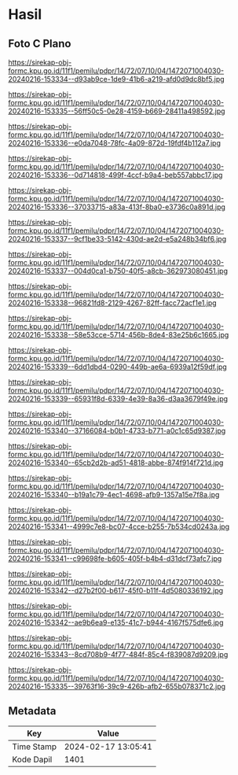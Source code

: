 # Hasil

## Foto C Plano

https://sirekap-obj-formc.kpu.go.id/11f1/pemilu/pdpr/14/72/07/10/04/1472071004030-20240216-153334--d93ab9ce-1de9-41b6-a219-afd0d9dc8bf5.jpg

https://sirekap-obj-formc.kpu.go.id/11f1/pemilu/pdpr/14/72/07/10/04/1472071004030-20240216-153335--56ff50c5-0e28-4159-b669-28411a498592.jpg

https://sirekap-obj-formc.kpu.go.id/11f1/pemilu/pdpr/14/72/07/10/04/1472071004030-20240216-153336--e0da7048-78fc-4a09-872d-19fdf4b112a7.jpg

https://sirekap-obj-formc.kpu.go.id/11f1/pemilu/pdpr/14/72/07/10/04/1472071004030-20240216-153336--0d714818-499f-4ccf-b9a4-beb557abbc17.jpg

https://sirekap-obj-formc.kpu.go.id/11f1/pemilu/pdpr/14/72/07/10/04/1472071004030-20240216-153336--37033715-a83a-413f-8ba0-e3736c0a891d.jpg

https://sirekap-obj-formc.kpu.go.id/11f1/pemilu/pdpr/14/72/07/10/04/1472071004030-20240216-153337--9cf1be33-5142-430d-ae2d-e5a248b34bf6.jpg

https://sirekap-obj-formc.kpu.go.id/11f1/pemilu/pdpr/14/72/07/10/04/1472071004030-20240216-153337--004d0ca1-b750-40f5-a8cb-362973080451.jpg

https://sirekap-obj-formc.kpu.go.id/11f1/pemilu/pdpr/14/72/07/10/04/1472071004030-20240216-153338--96821fd8-2129-4267-82ff-facc72acf1e1.jpg

https://sirekap-obj-formc.kpu.go.id/11f1/pemilu/pdpr/14/72/07/10/04/1472071004030-20240216-153338--58e53cce-5714-456b-8de4-83e25b6c1665.jpg

https://sirekap-obj-formc.kpu.go.id/11f1/pemilu/pdpr/14/72/07/10/04/1472071004030-20240216-153339--6dd1dbd4-0290-449b-ae6a-6939a12f59df.jpg

https://sirekap-obj-formc.kpu.go.id/11f1/pemilu/pdpr/14/72/07/10/04/1472071004030-20240216-153339--65931f8d-6339-4e39-8a36-d3aa3679f49e.jpg

https://sirekap-obj-formc.kpu.go.id/11f1/pemilu/pdpr/14/72/07/10/04/1472071004030-20240216-153340--37166084-b0b1-4733-b771-a0c1c65d9387.jpg

https://sirekap-obj-formc.kpu.go.id/11f1/pemilu/pdpr/14/72/07/10/04/1472071004030-20240216-153340--65cb2d2b-ad51-4818-abbe-874f914f721d.jpg

https://sirekap-obj-formc.kpu.go.id/11f1/pemilu/pdpr/14/72/07/10/04/1472071004030-20240216-153340--b19a1c79-4ec1-4698-afb9-1357a15e7f8a.jpg

https://sirekap-obj-formc.kpu.go.id/11f1/pemilu/pdpr/14/72/07/10/04/1472071004030-20240216-153341--4999c7e8-bc07-4cce-b255-7b534cd0243a.jpg

https://sirekap-obj-formc.kpu.go.id/11f1/pemilu/pdpr/14/72/07/10/04/1472071004030-20240216-153341--c99698fe-b605-405f-b4b4-d31dcf73afc7.jpg

https://sirekap-obj-formc.kpu.go.id/11f1/pemilu/pdpr/14/72/07/10/04/1472071004030-20240216-153342--d27b2f00-b617-45f0-b11f-4d5080336192.jpg

https://sirekap-obj-formc.kpu.go.id/11f1/pemilu/pdpr/14/72/07/10/04/1472071004030-20240216-153342--ae9b6ea9-e135-41c7-b944-4167f575dfe6.jpg

https://sirekap-obj-formc.kpu.go.id/11f1/pemilu/pdpr/14/72/07/10/04/1472071004030-20240216-153343--8cd708b9-4f77-484f-85c4-f839087d9209.jpg

https://sirekap-obj-formc.kpu.go.id/11f1/pemilu/pdpr/14/72/07/10/04/1472071004030-20240216-153335--39763f16-39c9-426b-afb2-655b078371c2.jpg


## Metadata

| Key        | Value               |
| ---------- | ------------------- |
| Time Stamp | 2024-02-17 13:05:41 |
| Kode Dapil | 1401                |



